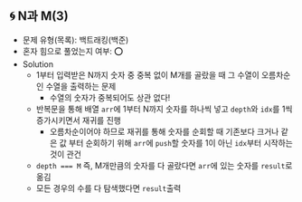 ## 🌀 N과 M(3)

- 문제 유형(목록): 백트래킹(백준)
- 혼자 힘으로 풀었는지 여부: ⭕️
- Solution
  - 1부터 입력받은 N까지 숫자 중 중복 없이 M개를 골랐을 때 그 수열이 오름차순인 수열을 출력하는 문제
    - 수열의 숫자가 중복되어도 상관 없다!
  - 반복문을 통해 배열 `arr`에 1부터 N까지 숫자를 하나씩 넣고 `depth`와 `idx`를 1씩 증가시키면서 재귀를 진행
    - 오름차순이어야 하므로 재귀를 통해 숫자를 순회할 때 기존보다 크거나 같은 값 부터 순회하기 위해 `arr`에 `push`할 숫자를 1이 아닌 `idx`부터 시작하는 것이 관건
  - `depth === M` 즉, M개만큼의 숫자를 다 골랐다면 `arr`에 있는 숫자를 `result`로 옮김
  - 모든 경우의 수를 다 탐색했다면 `result`출력
